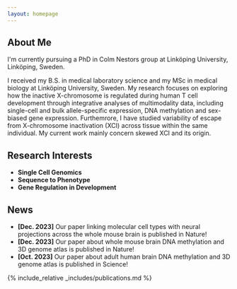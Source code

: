 ```yaml
---
layout: homepage
---
```


## About Me

I'm currently pursuing a PhD in Colm Nestors group at Linköping University, Linköping, Sweden.
  
I received my B.S. in medical laboratory science and my MSc in medical biology at Linköping University, Sweden.
My research focuses on exploring how the inactive X-chromosome is regulated during human T cell development through integrative analyses of multimodality data, including single-cell and bulk allele-specific expression, DNA methylation and sex-biased gene expression. Furthemrore, I have studied variability of escape from X-chromosome inactivation (XCI) across tissue within the same individual. My current work mainly concern skewed XCI and its origin.

## Research Interests

- **Single Cell Genomics**
- **Sequence to Phenotype**
- **Gene Regulation in Development**

## News

- **[Dec. 2023]** Our paper linking molecular cell types with neural projections across the whole mouse brain is published in Nature!
- **[Dec. 2023]** Our paper about whole mouse brain DNA methylation and 3D genome atlas is published in Nature!
- **[Oct. 2023]** Our paper about adult human brain DNA methylation and 3D genome atlas is published in Science!

{% include_relative _includes/publications.md %}
